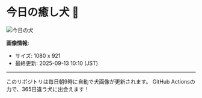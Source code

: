 # 今日の癒し犬 🐶
 
![今日の犬](https://teru-kuma.github.io/daily-character/daily.jpg?d=202509131010)

**画像情報:**
- サイズ: 1080 x 921
- 最終更新: 2025-09-13 10:10 (JST)

---

このリポジトリは毎日朝9時に自動で犬画像が更新されます。
GitHub Actionsの力で、365日違う犬に出会えます！
